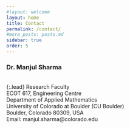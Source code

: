 ```yaml
---
#layout: welcome
layout: home
title: Contact
permalink: /contact/
#more_posts: posts.md
sidebar: true
order: 5
---
```


### Dr. Manjul Sharma
<br/>
{:.lead} 
Research Faculty
<br/>
ECOT 617, Engineering Centre
<br/>
Department of Applied Mathematics
<br/>
University of Colorado at Boulder (CU Boulder)
<br/>
Boulder, Colorado 80309, USA
<br/>
Email: manjul.sharma@colorado.edu
